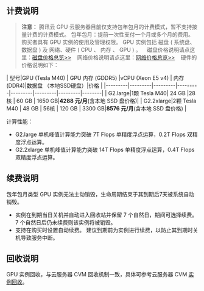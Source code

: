 ## 计费说明
>**注意：**
>腾讯云 GPU 云服务器目前仅支持包年包月的计费模式，暂不支持按量计费的计费模式。
包年包月：提前一次性支付一个月或多个月的费用。购买者具有 GPU 实例的使用及管理权限。
GPU 实例包括 磁盘 ( 系统盘、数据盘 ) 及 网络、硬件 ( CPU 、 内存 、 GPU ) 。
&nbsp;&nbsp;  磁盘价格说明请点这里：[磁盘价格总览>>](https://www.qcloud.com/document/product/213/2255)
&nbsp;&nbsp;  网络价格说明请点这里：[网络价格总览>>](https://www.qcloud.com/document/product/213/509)
&nbsp;&nbsp;  硬件的价格说明如下：

| 型号|GPU (Tesla M40) | GPU 内存 (GDDR5) |vCPU  (Xeon E5 v4) | 内存  (DDR4)|数据盘 （本地SSD硬盘）|价格 |
|---------|---------|---------|---------|---------|---------|---------|--------|
| G2.large|1颗 Tesla M40| 24 GB |28核 | 60 GB |  1650 GB|**4288 元/月**(含本地 SSD 盘价格)|
| G2.2xlarge|2颗 Tesla M40 | 48 GB | 56核 | 120 GB | 3300 GB|**8576 元/月**(含本地 SSD 盘价格) |

计算性能：
- G2.large 单机峰值计算能力突破 7T Flops 单精度浮点运算，0.2T Flops 双精度浮点运算。
- G2.2xlarge 单机峰值计算能力突破 14T Flops 单精度浮点运算，0.4T Flops 双精度浮点运算。

## 续费说明
 包年包月类型 GPU 实例无法主动销毁，生命周期结束于其到期后7天被系统自动销毁。
- 实例在到期当日关机并自动进入回收站并保留 7 个自然日，期间可选择续费。7 个自然日后仍未续费则该实例将被销毁。
- 支持在购买时设置自动续费。
建议到期前为实例进行续费，以防止其到期时关机导致服务中断。

## 回收说明
 GPU 实例回收，与云服务器 CVM 回收机制一致，具体可参考云服务器 CVM  [实例回收](https://www.qcloud.com/document/product/213/4931#.E5.AE.9E.E4.BE.8B.E5.9B.9E.E6.94.B6)。



